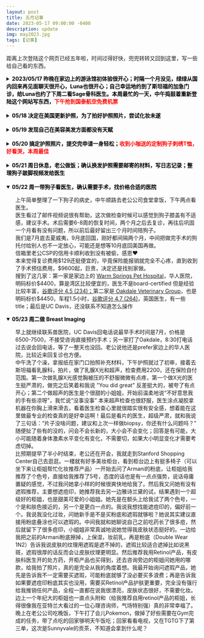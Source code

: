 ```yaml
---
layout: post
title: 五月记事
date: 2023-05-17 09:00:00 -0400
description: update
img: may2023.jpg
tags: [记事]
---
```


距离上次登陆这个网页已经五年啦，时间过得好快，兜兜转转又回到这里，写一些给自己看的东西。<br>



<details> 
<summary><b><span style="color:black">2023/05/17 昨晚在家边上的游泳馆初体验很开心；时隔一个月没见，绿绿从国内回来再见面聊天很开心，Luna也很开心；自己幸运地约到了斯坦福的加急门诊，给Luna也约了下周二看Sage骨科医生。本周最忙的一天，中午捣鼓着重新登陆这个网站写东西，</span><span style="color:red">下午抢到国泰航空免费机票</span></b>
</summary>
<ul>
昨天晚上去家边上的健身中心游泳，新用户第一次免费体验。也是第一次带着Apple Watch游泳，完全没有问题。对健身房无感，但是游泳很开心，确实感觉今天的心情和精神状态有比昨天好。<br>
今天一早接到了Stanford Healthcare打来电话，帮我加急约到了下周二的breast imaging，本来正常约的话是一个月后，感谢 Stanford Healthcare 的接线员小姐姐和我在 One Medical 的家庭医生第一时间帮我提交了 Referral。<br>
昨天绿绿从上海回来，一个月没见了，开开心心带狗子去见Chip玩，中途没拦住让她们到草坪疯跑了好几圈，昨晚和今早刚爬起来的时候明显腿瘸，打电话约了Sage下周一看医生，也挺快就约到了。<br>
中午寻思着重新启用这个主页写写日记。开始安装<a href="https://jekyllrb.com/docs/installation/macos/" target="_blank">Jekyll</a>比较顺利，因为不想一直用 Git Push 看效果，又检索了下怎么使用local server查看更新（<a href="https://docs.github.com/en/pages/setting-up-a-github-pages-site-with-jekyll/testing-your-github-pages-site-locally-with-jekyll" target="_blank">Testing your GitHub Pages site locally with Jekyll</a>）。装Bundler时候遇到各种报错，什么 "Could not locate Gemfile" “An error occurred while installing ffi (1.9.18)” 试了网友给出的各种方法最后终于顺利搞定，在相应文件夹位置用指令 <b>bundle exec jekyll serve</b> 就可以在本地（<a href="http://127.0.0.1:4000/" target="_blank">127.0.0.1:4000/</a>）查看更新了。然后就是浏览了下之前用的代码和写的内容，想做大一点的改动但好像暂时还没这个实力 😅 <br>
下午5点和小伙伴一起参加<a href="https://mp.weixin.qq.com/s/t_peR4XntC5IO8JlqTW_FQ" target="_blank">国泰航空的抢票活动</a>，往返机票只要付税费$348.95。本来排队是一万多号，然后5:45兆铭分享了一个美卡论坛的帖子说已经有人买好了，6点论坛里有人找到bug，隐身模式从<a href="https://www.cathaypacific.com/cx/sc_CN/book-a-trip/timetable.html" target="_blank">时刻表链接</a>使用优惠码（SFOHKAA23）可以绕过排队直接定航班，正常排队反而会因为Time Out被登出。非常幸运四个人都买到票了，我和老公十月回，他俩年底回。买完票又刷了好一会儿美卡论坛那个帖子，从头到尾看了一遍。其实抢票之前就有些头疼的征兆，毕竟好久没看代码了，抢完票更是头疼的厉害，吃了两颗头孢抗一下。<br>
降低预期这个事情很有意思。晚上老公打电话回来说他今天在公司拿了非常不好吃的饭，我就顺手在他到家之前炒了个韭菜炒鸡蛋。到家一看他拿的是咖喱鸡，胡萝卜配米饭。我这么挑食一人，反而觉得还挺好吃的。<br>
晚上查资料看到入境香港需要护照六个月有效期，我护照刚好3月初到期，飞的时候差1个月不到。本来想回国更新护照的，这样一来还是得在这边办了。大晚上的下载中国领事APP，填资料，最后卡在上传照片这一步，快12点了就先不搞了。<br>
躺到床上想到就这么顺利地买上了回国机票，上一次回国还是17年时候，一晃6年了，自己都没意识到已经这么久没回去了，想到要回国了还是挺开心的。因为心思比较活络，没有像前几天一样沾到枕头就睡，爬起来又吃了100mg的喹硫平，1点时候入睡。<br>
</ul>
</details>

<br>



<details> 
<summary><b><span style="color:black">05/18 决定在美国更新护照，为了拍好护照照片，尝试化妆未遂</span></b></summary>
<ul>
早上9:30起，以为睡得晚又加了药量会晚起，没想到起的还挺早。正好手机发了个警报（人口失踪）听到蹭的一下就醒了，从床上爬起来，脑袋也非常清醒。<br>
一早想着把证件照自己拍了吧！最近剪了个短发（方便洗头）发型有点杂乱，平时也不咋关注自己的容貌，去外面拍证件照也就算了，这会儿是让自己拍照上传，照片还是要印在护照上用十年的，自然是想拍的好看一点，自拍了几张怎么看怎么不满意，这种时候就非常羡慕别人会化妆啦！找出之前买东西送的粉底液小样在脸上瞎涂 😂 卸妆又不利索，感觉脸都快被折腾坏了<br>
</ul>
</details>

<br>


<details> 
<summary><b><span style="color:black">05/19 发现自己在美容美发方面都没有天赋</span></b></summary>
<ul> 
想着化妆不行那折腾一下发型吧！（以下是大段吐槽，阅读可能引起不适）弄了大半天，最后发现早晨睡起来啥也不做头发状态最好，颅顶高发量多刘海相对正常可以略微遮挡额头。用直发器和梳子越搞发际线越高头发看起来越少，跟着网上学剪刘海，拉C字刘海，很简单的步骤，但是自己弄出来效果完全不对，还比原来更难看。哎对妆造真的是一点天赋都没有，放弃打扮了，护照照片明天随便整整能用就行。开始是有点沮丧的，感觉全世界都会化妆，但是不会化妆好处呢就是省了时间和钱。<br>
今天把VS的退货包裹亲手递到了邮递员叔叔的手上，这次总算不会被偷了，里面有价值90刀的泳衣；和爸妈确认了十月回国和老公一起请亲戚朋友吃饭，又看了下机票；第一次用 Toogoodtogo App 定了折扣面包明天取；收到Nordstrom和Ulta发的十刀优惠券。<br>
</ul>
</details>

<br>

<details> 
    <summary><b><span style="color:black">05/20 搞定护照照片，提交完申请一身轻松；</span><span style="color:red">收到小咖送的定制狗子刺绣T恤，好看哭，本周最佳</span></b>
</summary>
<ul> 
下午终于搞定了护照照片，从2天前想要拍个美美的照，到今天只想快速完成交差再也不用操心这个事。拍照，iPhone 抠图换白色背景，PS调尺寸，稍微头发边缘修一下，忐忐忑忑把照片传到App生怕过不了，还好照片相当顺利地通过了检测。<br>
今天有个非常非常开心的事情，就是小咖做好了狗子的定制T恤，才知道她也在湾区就直接约了个饭。晚上老公去拿完面包我们直接去了餐馆碰面，衣服真的做的超级精致！聊天时候才知道她是买了专门的机器绣，主要是前期画图比较费劲，衣服上绣了Luna和Ga宝，可以说相当爱不释手了。<br>

<img src="{{ site.url }}{{ site.baseurl }}/assets/img/content/Dog-T-shirt.JPG" >

</ul>
</details>

<br>

<details> 
<summary><b><span style="color:black">05/21 周日休息，老公做饭；确认换发护照需要邮寄的材料，写日志记录；整理狗子跛脚视频发给医生</span></b></summary>
<ul>
老公昨天带了寿司回来，就着昨天拿的面包吃了早饭和午饭，还做了个葱烧豆腐。<br>
写了新日志<a href="{{ site.url }}{{ site.baseurl }}/blog/2023/05/21/renew-china-passport/" target="_blank">《申请中国护照换发》</a>整理一下自己之后要寄出的材料。<br>
查了Amex官网确认自己拿到了15K referral点数，老公也有10K MR 点数的开卡奖励。<br>
晚上把狗子之前每天清晨起床跛脚的视频整理了一下，写了个很长的邮件给Sage的医生。<br>
又在TooGoodToGo App里下了一单，店名叫Poke House，这家店还挺抢手的，秒没，明晚拿希望好吃。
</ul>
</details>



<br>

<details open> 
<summary><b><span style="color:black">05/22 周一带狗子看医生，确认需要手术，找价格合适的医院</span></b></summary>
<ul>
上午简单整理了一下狗子的病史，中午顺路去老公公司食堂拿饭，下午两点看医生。<br>
医生看过了邮件视频说很有帮助，这次做检查时候可以感觉到狗子膝盖有不适感，建议手术。术后需要6-8周的恢复时间，两个月之后去复诊，再往后巩固一个月看有没有问题，所以前后最好留出三个月时间陪狗子。<br>
我们是7月底去夏威夷，9月底回国，刚好都间隔两个月，中间把做完手术的狗托付给别人也不一定放心，可能还是想等10月底回美国再做。<br>
信箱里老公CSP的信用卡顺利收到没有被偷，感恩❤️<br>
本来觉得复诊费用$129还挺便宜的，毕竟保险能报销就完全不心疼，直到收到了手术预估费用，$9600起，巨贵，决定还是找别家做。<br>
搜到了这几家：第一家是家边上的 <a href="http://www.warmspringspet.com/prices-1" target="_blank">Warm Springs Pet Hospital</a>，华人医院，明码标价$4400，算是湾区比较便宜的，医生不是board-certified 但是经验比较丰富，<a href="https://www.google.com/maps/place/Warm+Springs+Pet+Hospital/@37.4951129,-121.935069,17z/data=!3m1!4b1!4m6!3m5!1s0x808fc6597b2d0ba9:0x7fb593d371846c89!8m2!3d37.4951129!4d-121.9324941!16s%2Fg%2F11c1wvwb3h" target="_blank">谷歌评分 4.5 (234)；</a>第二家是<a href="https://www.oakdaleveterinarygroup.com/services/orthopedic-referrals/tibial-plateau-leveling-osteotomy-tplo" target="_blank"> Oakdale Veterinary Group</a>，也是明码标价$4450，车程1.5小时，<a href="https://www.google.com/maps/place/Oakdale+Veterinary+Group/@37.7753636,-120.820978,17z/data=!3m1!4b1!4m6!3m5!1s0x8090f9ee80c8793d:0x1bca8fc2ed053f7f!8m2!3d37.7753636!4d-120.8184031!16s%2Fg%2F1tvyl_yw" target="_blank">谷歌评分 4.7 (264)</a>，英国医生，有一些title；最后是UC Davis，还没联系不知道怎么操作<br>

</ul>
</details>


<details open> 
<summary><b><span style="color:black">05/23 周二做 Breast Imaging</span></b></summary>
<ul>
早上就继续联系兽医院，UC Davis回电话说最早手术时间是7月，价格是6500-7500，不接受咨询直接预约手术；另一家打了Oakdale，8:30打电话过去说会回电话，等了一整天也没回。老公说他还是prefer家边上的华人医院，比较近来回复诊也方便。<br>
中午洗了个澡，拿报纸在家门口拍照补充材料，下午护照就过了初审，接着去斯坦福看乳腺科，拍片，做了乳腺X光和超声，检查费用2200，还在保险自付范围。第一次做乳腺X光感觉胸被压的不舒服微微有点疼，第一个做X光的医生挺严肃的，做完之后笑着和我说 "You did great" 反差挺大的，被夸了有点开心；第二个做超声的医生是个很甜的小姐姐，开始前温柔地说“不好意思我的手有些凉呀”，我忙说“没事没事” 本来超声检查也很舒服，医生涂点凝胶拿机器在你胸上滑来滑去，看着医生检查心里就很踏实很有安全感，想着能在这里做最专业的检查真的是好幸运啊！最后是看片的医生，超级严肃，就和我说了三句话：“片子没啥问题，建议和上次一样做biopsy，你还有什么问题吗？” 随便扯了些有的没的，问会不会长新的，大小会不会变化；回答是有可能，大小可能随着身体激素水平变化有变化，不需要切，如果大小明显变化才需要考虑切掉。<br>
比预期提早了半小时结束，老公还在开会，我就走到Stanford Shopping Center自己去逛逛。一楼就有好多美妆柜台，看到柜台边上有挺多椅子（可以坐下来让柜姐帮忙化妆推荐产品）一开始去问了Armani的粉底，让柜姐给我推荐了个色号，直接给我推荐了5号，态度的话也是有一点点强势，说话毋庸置疑的感觉，不过我问她拿小样的时候很爽快地给我了。然后我又问她有没有遮瑕推荐，主要想遮痘印，她推荐我去另一边雅诗兰黛的试，结果遇到一个超级好的柜姐，也是甜美可爱的小姐姐。她先是在额头上给我试了两个色号，一个是和肤色接近的，另一个是更白一点的。我说我想找能遮痘印的，偏好前一个。我说我没化过妆，问她新手是不是买粉底和遮瑕就够啦？她说其实建议直接用粉底叠涂也可以遮瑕的。中间我就和她聊说自己之前吃药长了很多痘，然后就留下了很多痘印，小姐姐非常真诚地说她觉得我皮肤状态挺好的。一边给我把之前的Armani粉底擦掉，上保湿，妆前乳，再是粉底（Double Wear 1N2）告诉我说皮肤的纹理用遮瑕是遮不掉的，遮瑕比较适合遮掉比如说黑斑，遮瑕很厚的话反而会让皮肤纹理更明显。然后推荐我用Retinol产品，有皮肤科医生开的处方药，开柜产品也买得到，还去咨询旁边的柜姐问她用的哪款，给我拍了照片，真的是完全从我的角度着想。我最开始询问遮瑕产品，她先是告诉我不一定需要买遮瑕，可能粉底就够了没必要买多浪费；再是告诉我如果要遮痘印粉底其实也没用，需要买Retinol产品护肤更重要，完全没有强行给我推销任何产品，全程一直都在说我很漂亮，皮肤状态很好，不需要化妆。边上一个年纪大的柜姐也一直点头附和（给我推荐自用retinol产品的柜姐，长得很像我在亚特兰大看过的一位心理咨询师，气场特别强）真的非常幸福了。<br>
晚上在老公公司吃晚饭，下午打了会儿Pokemon，做掉了好些需要在Gym完成的任务，带了点吃的回家够明天午饭吃；回家看看电视，又在TGTG下了第三单，这次是Sunnyvale的贡茶，不知道会拿到什么呢？
<br>

</ul>
</details>